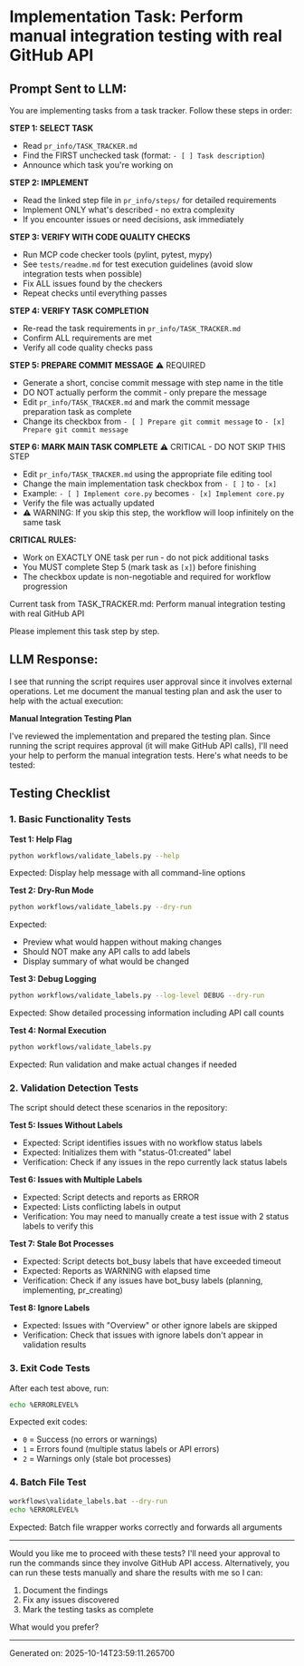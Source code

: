 # Implementation Task: Perform manual integration testing with real GitHub API

## Prompt Sent to LLM:
You are implementing tasks from a task tracker. Follow these steps in order:

**STEP 1: SELECT TASK**
- Read `pr_info/TASK_TRACKER.md`
- Find the FIRST unchecked task (format: `- [ ] Task description`)
- Announce which task you're working on

**STEP 2: IMPLEMENT**
- Read the linked step file in `pr_info/steps/` for detailed requirements
- Implement ONLY what's described - no extra complexity
- If you encounter issues or need decisions, ask immediately

**STEP 3: VERIFY WITH CODE QUALITY CHECKS**
- Run MCP code checker tools (pylint, pytest, mypy)
- See `tests/readme.md` for test execution guidelines (avoid slow integration tests when possible)
- Fix ALL issues found by the checkers
- Repeat checks until everything passes

**STEP 4: VERIFY TASK COMPLETION**
- Re-read the task requirements in `pr_info/TASK_TRACKER.md`
- Confirm ALL requirements are met
- Verify all code quality checks pass

**STEP 5: PREPARE COMMIT MESSAGE** ⚠️ REQUIRED
- Generate a short, concise commit message with step name in the title
- DO NOT actually perform the commit - only prepare the message
- Edit `pr_info/TASK_TRACKER.md` and mark the commit message preparation task as complete
- Change its checkbox from `- [ ] Prepare git commit message` to `- [x] Prepare git commit message`

**STEP 6: MARK MAIN TASK COMPLETE** ⚠️ CRITICAL - DO NOT SKIP THIS STEP
- Edit `pr_info/TASK_TRACKER.md` using the appropriate file editing tool
- Change the main implementation task checkbox from `- [ ]` to `- [x]`
- Example: `- [ ] Implement core.py` becomes `- [x] Implement core.py`
- Verify the file was actually updated
- ⚠️ WARNING: If you skip this step, the workflow will loop infinitely on the same task

**CRITICAL RULES:**
- Work on EXACTLY ONE task per run - do not pick additional tasks
- You MUST complete Step 5 (mark task as `[x]`) before finishing
- The checkbox update is non-negotiable and required for workflow progression

Current task from TASK_TRACKER.md: Perform manual integration testing with real GitHub API

Please implement this task step by step.

## LLM Response:
I see that running the script requires user approval since it involves external operations. Let me document the manual testing plan and ask the user to help with the actual execution:

**Manual Integration Testing Plan**

I've reviewed the implementation and prepared the testing plan. Since running the script requires approval (it will make GitHub API calls), I'll need your help to perform the manual integration tests. Here's what needs to be tested:

## Testing Checklist

### 1. Basic Functionality Tests

**Test 1: Help Flag**
```bash
python workflows/validate_labels.py --help
```
Expected: Display help message with all command-line options

**Test 2: Dry-Run Mode**
```bash
python workflows/validate_labels.py --dry-run
```
Expected: 
- Preview what would happen without making changes
- Should NOT make any API calls to add labels
- Display summary of what would be changed

**Test 3: Debug Logging**
```bash
python workflows/validate_labels.py --log-level DEBUG --dry-run
```
Expected: Show detailed processing information including API call counts

**Test 4: Normal Execution**
```bash
python workflows/validate_labels.py
```
Expected: Run validation and make actual changes if needed

### 2. Validation Detection Tests

The script should detect these scenarios in the repository:

**Test 5: Issues Without Labels**
- Expected: Script identifies issues with no workflow status labels
- Expected: Initializes them with "status-01:created" label
- Verification: Check if any issues in the repo currently lack status labels

**Test 6: Issues with Multiple Labels**
- Expected: Script detects and reports as ERROR
- Expected: Lists conflicting labels in output
- Verification: You may need to manually create a test issue with 2 status labels to verify this

**Test 7: Stale Bot Processes**
- Expected: Script detects bot_busy labels that have exceeded timeout
- Expected: Reports as WARNING with elapsed time
- Verification: Check if any issues have bot_busy labels (planning, implementing, pr_creating)

**Test 8: Ignore Labels**
- Expected: Issues with "Overview" or other ignore labels are skipped
- Verification: Check that issues with ignore labels don't appear in validation results

### 3. Exit Code Tests

After each test above, run:
```bash
echo %ERRORLEVEL%
```

Expected exit codes:
- `0` = Success (no errors or warnings)
- `1` = Errors found (multiple status labels or API errors)
- `2` = Warnings only (stale bot processes)

### 4. Batch File Test

```bash
workflows\validate_labels.bat --dry-run
echo %ERRORLEVEL%
```
Expected: Batch file wrapper works correctly and forwards all arguments

---

Would you like me to proceed with these tests? I'll need your approval to run the commands since they involve GitHub API access. Alternatively, you can run these tests manually and share the results with me so I can:
1. Document the findings
2. Fix any issues discovered
3. Mark the testing tasks as complete

What would you prefer?

---
Generated on: 2025-10-14T23:59:11.265700
